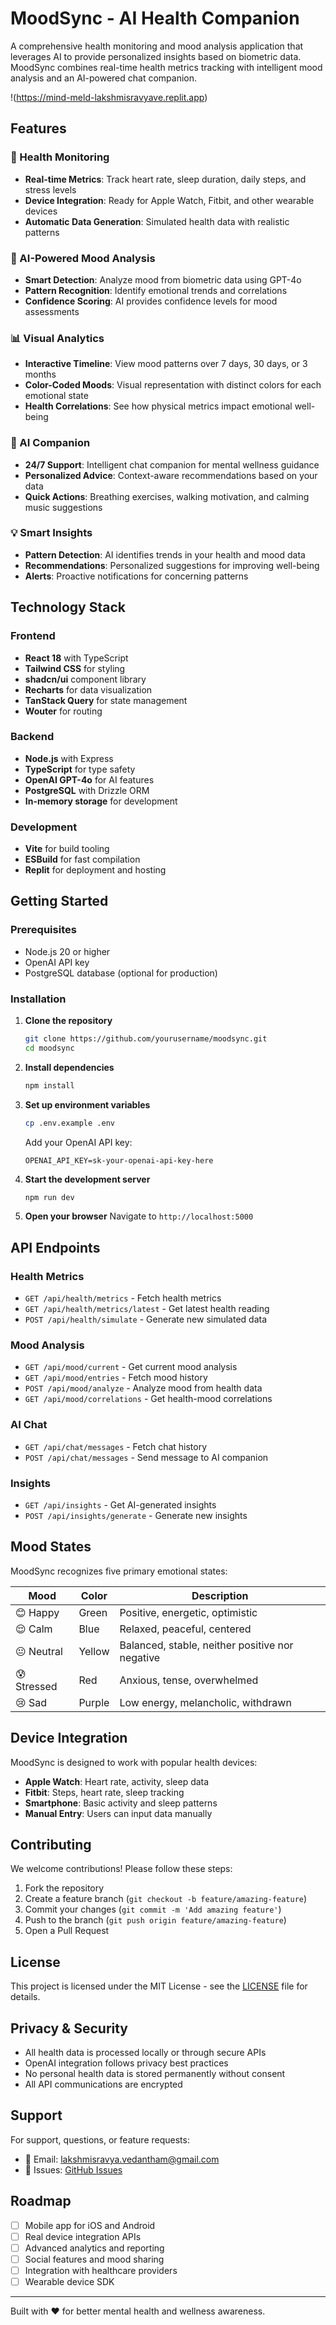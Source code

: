 # MoodSync - AI Health Companion

A comprehensive health monitoring and mood analysis application that leverages AI to provide personalized insights based on biometric data. MoodSync combines real-time health metrics tracking with intelligent mood analysis and an AI-powered chat companion.

!(https://mind-meld-lakshmisravyave.replit.app)

## Features

### 🏥 Health Monitoring
- **Real-time Metrics**: Track heart rate, sleep duration, daily steps, and stress levels
- **Device Integration**: Ready for Apple Watch, Fitbit, and other wearable devices
- **Automatic Data Generation**: Simulated health data with realistic patterns

### 🧠 AI-Powered Mood Analysis
- **Smart Detection**: Analyze mood from biometric data using GPT-4o
- **Pattern Recognition**: Identify emotional trends and correlations
- **Confidence Scoring**: AI provides confidence levels for mood assessments

### 📊 Visual Analytics
- **Interactive Timeline**: View mood patterns over 7 days, 30 days, or 3 months
- **Color-Coded Moods**: Visual representation with distinct colors for each emotional state
- **Health Correlations**: See how physical metrics impact emotional well-being

### 🤖 AI Companion
- **24/7 Support**: Intelligent chat companion for mental wellness guidance
- **Personalized Advice**: Context-aware recommendations based on your data
- **Quick Actions**: Breathing exercises, walking motivation, and calming music suggestions

### 💡 Smart Insights
- **Pattern Detection**: AI identifies trends in your health and mood data
- **Recommendations**: Personalized suggestions for improving well-being
- **Alerts**: Proactive notifications for concerning patterns

## Technology Stack

### Frontend
- **React 18** with TypeScript
- **Tailwind CSS** for styling
- **shadcn/ui** component library
- **Recharts** for data visualization
- **TanStack Query** for state management
- **Wouter** for routing

### Backend
- **Node.js** with Express
- **TypeScript** for type safety
- **OpenAI GPT-4o** for AI features
- **PostgreSQL** with Drizzle ORM
- **In-memory storage** for development

### Development
- **Vite** for build tooling
- **ESBuild** for fast compilation
- **Replit** for deployment and hosting

## Getting Started

### Prerequisites
- Node.js 20 or higher
- OpenAI API key
- PostgreSQL database (optional for production)

### Installation

1. **Clone the repository**
   ```bash
   git clone https://github.com/yourusername/moodsync.git
   cd moodsync
   ```

2. **Install dependencies**
   ```bash
   npm install
   ```

3. **Set up environment variables**
   ```bash
   cp .env.example .env
   ```
   Add your OpenAI API key:
   ```
   OPENAI_API_KEY=sk-your-openai-api-key-here
   ```

4. **Start the development server**
   ```bash
   npm run dev
   ```

5. **Open your browser**
   Navigate to `http://localhost:5000`

## API Endpoints

### Health Metrics
- `GET /api/health/metrics` - Fetch health metrics
- `GET /api/health/metrics/latest` - Get latest health reading
- `POST /api/health/simulate` - Generate new simulated data

### Mood Analysis
- `GET /api/mood/current` - Get current mood analysis
- `GET /api/mood/entries` - Fetch mood history
- `POST /api/mood/analyze` - Analyze mood from health data
- `GET /api/mood/correlations` - Get health-mood correlations

### AI Chat
- `GET /api/chat/messages` - Fetch chat history
- `POST /api/chat/messages` - Send message to AI companion

### Insights
- `GET /api/insights` - Get AI-generated insights
- `POST /api/insights/generate` - Generate new insights

## Mood States

MoodSync recognizes five primary emotional states:

| Mood | Color | Description |
|------|-------|-------------|
| 😊 Happy | Green | Positive, energetic, optimistic |
| 😌 Calm | Blue | Relaxed, peaceful, centered |
| 😐 Neutral | Yellow | Balanced, stable, neither positive nor negative |
| 😰 Stressed | Red | Anxious, tense, overwhelmed |
| 😢 Sad | Purple | Low energy, melancholic, withdrawn |

## Device Integration

MoodSync is designed to work with popular health devices:

- **Apple Watch**: Heart rate, activity, sleep data
- **Fitbit**: Steps, heart rate, sleep tracking
- **Smartphone**: Basic activity and sleep patterns
- **Manual Entry**: Users can input data manually

## Contributing

We welcome contributions! Please follow these steps:

1. Fork the repository
2. Create a feature branch (`git checkout -b feature/amazing-feature`)
3. Commit your changes (`git commit -m 'Add amazing feature'`)
4. Push to the branch (`git push origin feature/amazing-feature`)
5. Open a Pull Request

## License

This project is licensed under the MIT License - see the [LICENSE](LICENSE) file for details.

## Privacy & Security

- All health data is processed locally or through secure APIs
- OpenAI integration follows privacy best practices
- No personal health data is stored permanently without consent
- All API communications are encrypted

## Support

For support, questions, or feature requests:

- 📧 Email: lakshmisravya.vedantham@gmail.com
- 🐛 Issues: [GitHub Issues](https://github.com/LakshmiSravya123/Mind_Mend/)


## Roadmap

- [ ] Mobile app for iOS and Android
- [ ] Real device integration APIs
- [ ] Advanced analytics and reporting
- [ ] Social features and mood sharing
- [ ] Integration with healthcare providers
- [ ] Wearable device SDK

---

Built with ❤️ for better mental health and wellness awareness.
